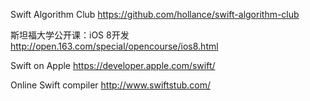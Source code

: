 Swift Algorithm Club
https://github.com/hollance/swift-algorithm-club

斯坦福大学公开课：iOS 8开发
http://open.163.com/special/opencourse/ios8.html

Swift on Apple
https://developer.apple.com/swift/

Online Swift compiler
http://www.swiftstub.com/
